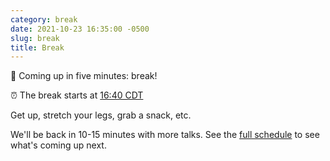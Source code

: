 ```yaml
---
category: break
date: 2021-10-23 16:35:00 -0500
slug: break
title: Break
---
```


🚶 Coming up in five minutes: break!

:alarm_clock: The break starts at [16:40 CDT](https://time.is/compare/0440PM_23_October_2021_in_Chicago)

Get up, stretch your legs, grab a snack, etc.

We'll be back in 10-15 minutes with more talks. See the [full schedule](https://2021.djangocon.us/talks/) to see what's coming up next.
